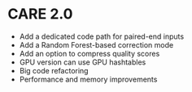 
# CARE 2.0
* Add a dedicated code path for paired-end inputs
* Add a Random Forest-based correction mode
* Add an option to compress quality scores
* GPU version can use GPU hashtables
* Big code refactoring
* Performance and memory improvements
